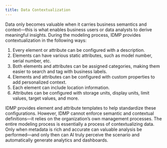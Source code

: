 ```yaml
---
title: Data Contextualization
---
```


Data only becomes valuable when it carries business semantics and context—this is what enables business users or data analysts to derive meaningful insights. During the modeling process, IDMP provides contextualization in the following ways:

1. Every element or attribute can be configured with a description.
1. Elements can have various static attributes, such as model number, serial number, etc.
1. Both elements and attributes can be assigned categories, making them easier to search and tag with business labels.
1. Elements and attributes can be configured with custom properties to add personalized context.
1. Each element can include location information.
1. Attributes can be configured with storage units, display units, limit values, target values, and more.

IDMP provides element and attribute templates to help standardize these configurations. However, IDMP cannot enforce semantic and contextual definitions—it relies on the organization’s own management processes. The entire modeling process is essentially a process of contextualizing data. Only when metadata is rich and accurate can valuable analysis be performed—and only then can AI truly perceive the scenario and automatically generate analytics and dashboards.
